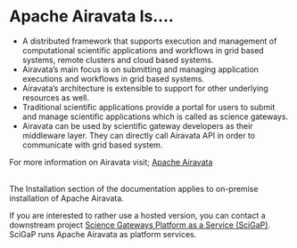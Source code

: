 # Apache Airavata Is....

- A distributed framework that supports execution and management of computational scientific applications and workflows in grid based systems, remote clusters and cloud based systems.
- Airavata’s main focus is on submitting and managing application executions and workflows in grid based systems.
- Airavata’s architecture is extensible to support for other underlying resources as well.
- Traditional scientific applications provide a portal for users to submit and manage scientific applications which is called as science gateways.
- Airavata can be used by scientific gateway developers as their middleware layer. They can directly call Airavata API in order to communicate with grid based system.

For more information on Airavata visit; <a href="http://airavata.apache.org/" target="_blank">Apache Airavata</a>
<br>
<br>

The Installation section of the documentation applies to on-premise installation of Apache Airavata. 

If you are interested to rather use a hosted version, you can contact a downstream project <a href="http://scigap.org/" target="_blank">Science Gateways Platform as a Service (SciGaP)</a>. SciGaP runs Apache Airavata as platform services. 
